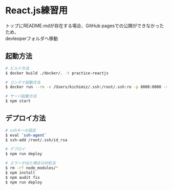 # React.js練習用

トップにREADME.mdが存在する場合、GitHub pagesでの公開ができなかったため、  
devleoperフォルダへ移動

## 起動方法

```bash
# ビルド方法
$ docker build ./docker/. -t practice-reactjs

# コンテナ起動方法
$ docker run --rm -v /Users/kichimiz/.ssh:/root/.ssh:ro -p 8000:8000 -v $(pwd):/practice-reactjs -it practice-reactjs /bin/bash

# サーバ起動方法
$ npm start
```

## デプロイ方法

```bash
# sshキーの設定
$ eval `ssh-agent`
$ ssh-add /root/.ssh/id_rsa

# デプロイ
$ npm run deploy

# エラーが出た場合の対処法
$ rm -rf node_modules/*
$ npm install
$ npm audit fix
$ npm run deploy
```
